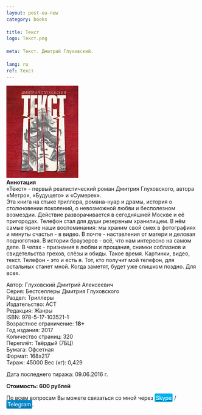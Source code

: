 ```yaml
---
layout: post-ea-new
category: books

title: Текст
logo: Текст.png

meta: Текст. Дмитрий Глуховский.

lang: ru
ref: Текст
---
```


<a data-fancybox="gallery" href="/img/books/Текст.png"><img src="/img/books/Текст.png" alt=""></a>  
**Аннотация**  
«Текст» - первый реалистический роман Дмитрия Глуховского, автора «Метро», «Будущего» и «Сумерек».  
Эта книга на стыке триллера, романа-нуар и драмы, история о столкновении поколений, о невозможной любви и бесполезном возмездии.  Действие разворачивается в сегодняшней Москве и её пригородах. Телефон стал для души резервным хранилищем. В нём самые яркие наши воспоминания: мы храним свой смех в фотографиях и минуты счастья - в видео. В почте - наставления от матери и деловая подноготная. В истории браузеров - всё, что нам интересно на самом деле. В чатах - признания в любви и прощания, снимки соблазнов и свидетельства грехов, слёзы и обиды. Такое время. Картинки, видео, текст. Телефон - это и есть я. Тот, кто получит мой телефон, для остальных станет мной. Когда заметят, будет уже слишком поздно. Для всех.

Автор: Глуховский Дмитрий Алексеевич  
Серия: Бестселлеры Дмитрия Глуховского  
Раздел: Триллеры    
Издательство: АСТ  
Редакция: Жанры  
ISBN: 978-5-17-103521-1  
Возрастное ограничение: **18+**  
Год издания: 2017  
Количество страниц: 320  
Переплёт: Твёрдый  (7БЦ)  
Бумага: Офсетная  
Формат: 168х217  
Тираж: 45000
Вес (кг): 0,429  

Дата последнего тиража:	09.06.2016 г.

**Стоимость: 600 рублей**

По всем вопросам Вы можете связаться со мной через <a href="skype:chutkoy89?call" target="_blank"><span style="background-color:#00aff0; color:white; padding:3px; border-radius: 3px">Skype</span></a> / <a href="https://t.me/chutkoy" target="_blank"><span style="background-color:#0088cc; color:white; padding:3px; border-radius: 3px">Telegram</span></a>.